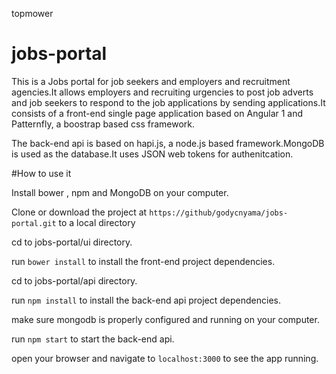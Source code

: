 topmower
# jobs-portal
This is a Jobs portal for job seekers and employers and recruitment agencies.It allows employers and recruiting urgencies to post job adverts and job seekers to respond to the job applications by sending applications.It consists of a front-end single page application
based on Angular 1 and Patternfly, a boostrap based css framework.

The back-end api is based on hapi.js, a node.js based framework.MongoDB is used as the database.It uses JSON web tokens for authenitcation.

#How to use it

Install bower , npm and MongoDB on your computer.

Clone or download the project at `https://github/godycnyama/jobs-portal.git` to a local directory

cd to jobs-portal/ui directory.

run `bower install` to install the front-end project dependencies.

cd to jobs-portal/api directory.

run `npm install` to install the back-end api project dependencies.

make sure mongodb is properly configured and running on your computer.

run `npm start` to start the  back-end api.

open your browser and navigate to `localhost:3000` to see the app running.


